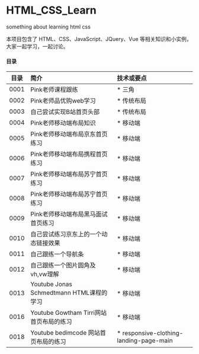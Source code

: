# HTML_CSS_Learn
something about learning html css

本项目包含了 HTML、CSS、JavaScript、JQuery、Vue 等相关知识和小实例，大家一起学习，一起讨论。


#### 目录

| 目录   |      简介      |  技术或要点 |
|:----------:|:-------------|:------|
| 0001 |  Pink老师课程跟练 | * 三角 |
| 0002 |  Pink老师品优购web学习 | * 传统布局 |
| 0003 |  自己尝试实现B站首页头部 | * 传统布局 |
| 0004 |  Pink老师移动端布局知识 | * 移动端 |
| 0005 |  Pink老师移动端布局京东首页练习| * 移动端 |
| 0006 |  Pink老师移动端布局携程首页练习| * 移动端 |
| 0007 |  Pink老师移动端布局苏宁首页练习| * 移动端 |
| 0008 |  Pink老师移动端布局苏宁首页练习| * 移动端 |
| 0009 |  Pink老师移动端布局黑马面试首页练习| * 移动端 |
| 0010 |  自己尝试练习京东上的一个动态链接效果| * 移动端 |
| 0011 |  自己跟练一个导航条| * 移动端 |
| 0012 |  自己跟练一个图片圆角及vh,vw理解| * 移动端 |
| 0013 |  Youtube Jonas Schmedtmann HTML课程的学习| * 移动端 |
| 0016 |  Youtube Gowtham Tirri网站首页布局的练习| * 移动端 |
| 0018 |  Youtube bedimcode 网站首页布局的练习| * responsive-clothing-landing-page-main |
